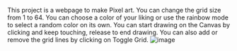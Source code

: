 This project is a webpage to make Pixel art. 
You can change the grid size from 1 to 64.
You can choose a color of your liking or use the rainbow mode to select a random color on its own.
You can start drawing on the Canvas by clicking and keep touching, release to end drawing.
You can also add or remove the grid lines by clicking on Toggle Grid.
![image](https://github.com/anuzka115/pixel-art/assets/141158943/35861f23-9ebb-4fc9-a648-35fc041cd47b)
